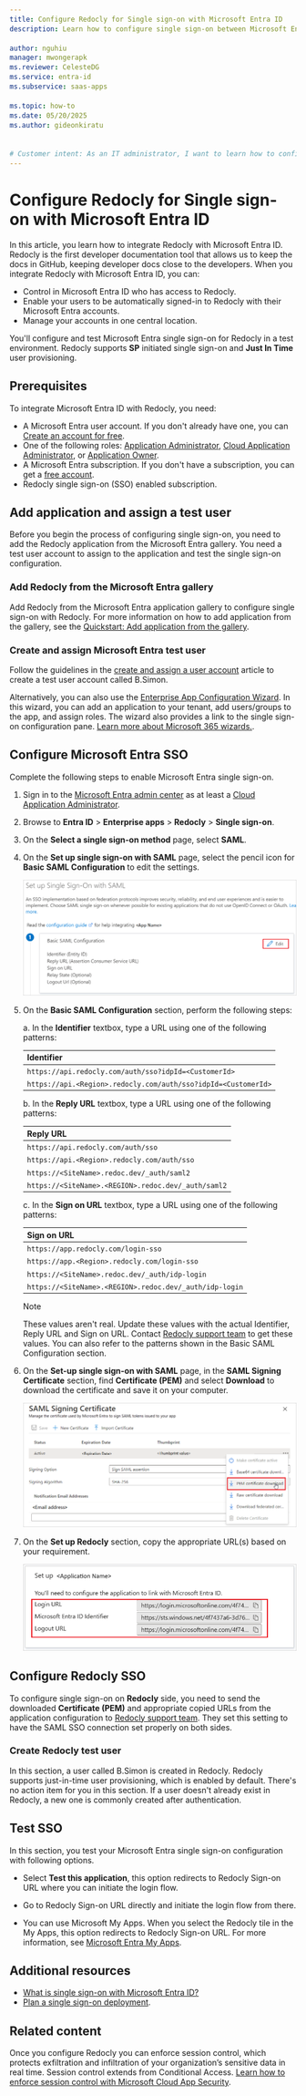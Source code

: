 ```yaml
---
title: Configure Redocly for Single sign-on with Microsoft Entra ID
description: Learn how to configure single sign-on between Microsoft Entra ID and Redocly.

author: nguhiu
manager: mwongerapk
ms.reviewer: CelesteDG
ms.service: entra-id
ms.subservice: saas-apps

ms.topic: how-to
ms.date: 05/20/2025
ms.author: gideonkiratu


# Customer intent: As an IT administrator, I want to learn how to configure single sign-on between Microsoft Entra ID and Redocly so that I can control who has access to Redocly, enable automatic sign-in with Microsoft Entra accounts, and manage my accounts in one central location.
---
```


# Configure Redocly for Single sign-on with Microsoft Entra ID

In this article, you learn how to integrate Redocly with Microsoft Entra ID. Redocly is the first developer documentation tool that allows us to keep the docs in GitHub, keeping developer docs close to the developers. When you integrate Redocly with Microsoft Entra ID, you can:

* Control in Microsoft Entra ID who has access to Redocly.
* Enable your users to be automatically signed-in to Redocly with their Microsoft Entra accounts.
* Manage your accounts in one central location.

You'll configure and test Microsoft Entra single sign-on for Redocly in a test environment. Redocly supports **SP** initiated single sign-on and **Just In Time** user provisioning.

## Prerequisites

To integrate Microsoft Entra ID with Redocly, you need:

* A Microsoft Entra user account. If you don't already have one, you can [Create an account for free](https://azure.microsoft.com/free/?WT.mc_id=A261C142F).
* One of the following roles: [Application Administrator](/entra/identity/role-based-access-control/permissions-reference#application-administrator), [Cloud Application Administrator](/entra/identity/role-based-access-control/permissions-reference#cloud-application-administrator), or [Application Owner](/entra/fundamentals/users-default-permissions#owned-enterprise-applications).
* A Microsoft Entra subscription. If you don't have a subscription, you can get a [free account](https://azure.microsoft.com/free/).
* Redocly single sign-on (SSO) enabled subscription.

## Add application and assign a test user

Before you begin the process of configuring single sign-on, you need to add the Redocly application from the Microsoft Entra gallery. You need a test user account to assign to the application and test the single sign-on configuration.

<a name='add-redocly-from-the-azure-ad-gallery'></a>

### Add Redocly from the Microsoft Entra gallery

Add Redocly from the Microsoft Entra application gallery to configure single sign-on with Redocly. For more information on how to add application from the gallery, see the [Quickstart: Add application from the gallery](~/identity/enterprise-apps/add-application-portal.md).

<a name='create-and-assign-azure-ad-test-user'></a>

### Create and assign Microsoft Entra test user

Follow the guidelines in the [create and assign a user account](~/identity/enterprise-apps/add-application-portal-assign-users.md) article to create a test user account called B.Simon.

Alternatively, you can also use the [Enterprise App Configuration Wizard](https://portal.office.com/AdminPortal/home?Q=Docs#/azureadappintegration). In this wizard, you can add an application to your tenant, add users/groups to the app, and assign roles. The wizard also provides a link to the single sign-on configuration pane. [Learn more about Microsoft 365 wizards.](/microsoft-365/admin/misc/azure-ad-setup-guides). 

<a name='configure-azure-ad-sso'></a>

## Configure Microsoft Entra SSO

Complete the following steps to enable Microsoft Entra single sign-on.

1. Sign in to the [Microsoft Entra admin center](https://entra.microsoft.com) as at least a [Cloud Application Administrator](~/identity/role-based-access-control/permissions-reference.md#cloud-application-administrator).
1. Browse to **Entra ID** > **Enterprise apps** > **Redocly** > **Single sign-on**.
1. On the **Select a single sign-on method** page, select **SAML**.
1. On the **Set up single sign-on with SAML** page, select the pencil icon for **Basic SAML Configuration** to edit the settings.

   ![Screenshot shows how to edit Basic SAML Configuration.](common/edit-urls.png "Basic Configuration")

1. On the **Basic SAML Configuration** section, perform the following steps:

	a. In the **Identifier** textbox, type a URL using one of the following patterns:

	| **Identifier** |
	|-----------|
	| `https://api.redocly.com/auth/sso?idpId=<CustomerId>` |
	| `https://api.<Region>.redocly.com/auth/sso?idpId=<CustomerId>` |

	b. In the **Reply URL** textbox, type a URL using one of the following patterns:

	| **Reply URL** |
	|---------------|
	| `https://api.redocly.com/auth/sso` |
	| `https://api.<Region>.redocly.com/auth/sso` |
	| `https://<SiteName>.redoc.dev/_auth/saml2` |
	| `https://<SiteName>.<REGION>.redoc.dev/_auth/saml2` |

	c. In the **Sign on URL** textbox, type a URL using one of the following patterns:

	| **Sign on URL** |
	|------------|
	| `https://app.redocly.com/login-sso` |
	| `https://app.<Region>.redocly.com/login-sso` |
	| `https://<SiteName>.redoc.dev/_auth/idp-login` |
	| `https://<SiteName>.<REGION>.redoc.dev/_auth/idp-login` |

	> [!Note]
	> These values aren't real. Update these values with the actual Identifier, Reply URL and Sign on URL. Contact [Redocly support team](mailto:team@redocly.com) to get these values. You can also refer to the patterns shown in the Basic SAML Configuration section.

1. On the **Set-up single sign-on with SAML** page, in the **SAML Signing Certificate** section, find **Certificate (PEM)** and select **Download** to download the certificate and save it on your computer.

    ![Screenshot shows the Certificate download link.](common/certificate-base64-download.png "Certificate")

1. On the **Set up Redocly** section, copy the appropriate URL(s) based on your requirement.

	![Screenshot shows to copy configuration appropriate URL.](common/copy-configuration-urls.png "Metadata")

## Configure Redocly SSO

To configure single sign-on on **Redocly** side, you need to send the downloaded **Certificate (PEM)** and appropriate copied URLs from the application configuration to [Redocly support team](mailto:team@redocly.com). They set this setting to have the SAML SSO connection set properly on both sides.

### Create Redocly test user

In this section, a user called B.Simon is created in Redocly. Redocly supports just-in-time user provisioning, which is enabled by default. There's no action item for you in this section. If a user doesn't already exist in Redocly, a new one is commonly created after authentication.

## Test SSO 

In this section, you test your Microsoft Entra single sign-on configuration with following options. 

* Select **Test this application**, this option redirects to Redocly Sign-on URL where you can initiate the login flow. 

* Go to Redocly Sign-on URL directly and initiate the login flow from there.

* You can use Microsoft My Apps. When you select the Redocly tile in the My Apps, this option redirects to Redocly Sign-on URL. For more information, see [Microsoft Entra My Apps](/azure/active-directory/manage-apps/end-user-experiences#azure-ad-my-apps).

## Additional resources

* [What is single sign-on with Microsoft Entra ID?](~/identity/enterprise-apps/what-is-single-sign-on.md)
* [Plan a single sign-on deployment](~/identity/enterprise-apps/plan-sso-deployment.md).

## Related content

Once you configure Redocly you can enforce session control, which protects exfiltration and infiltration of your organization’s sensitive data in real time. Session control extends from Conditional Access. [Learn how to enforce session control with Microsoft Cloud App Security](/cloud-app-security/proxy-deployment-aad).
